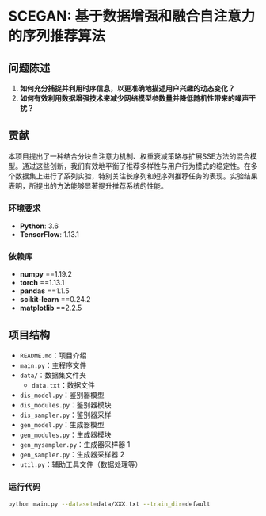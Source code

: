 # SCEGAN: 基于数据增强和融合自注意力的序列推荐算法

## 问题陈述

1. **如何充分捕捉并利用时序信息，以更准确地描述用户兴趣的动态变化？**
2. **如何有效利用数据增强技术来减少网络模型参数量并降低随机性带来的噪声干扰？**

## 贡献

本项目提出了一种结合分块自注意力机制、权重衰减策略与扩展SSE方法的混合模型。通过这些创新，我们有效地平衡了推荐多样性与用户行为模式的稳定性。在多个数据集上进行了系列实验，特别关注长序列和短序列推荐任务的表现。实验结果表明，所提出的方法能够显著提升推荐系统的性能。

### 环境要求

- **Python**: 3.6
- **TensorFlow**: 1.13.1

### 依赖库
- **numpy** ==1.19.2
- **torch** ==1.13.1
- **pandas** ==1.1.5
- **scikit-learn** ==0.24.2
- **matplotlib** ==2.2.5

## 项目结构
- `README.md`：项目介绍
- `main.py`：主程序文件
- `data/`：数据集文件夹
  - `data.txt`：数据文件
- `dis_model.py`：鉴别器模型
- `dis_modules.py`：鉴别器模块
- `dis_sampler.py`：鉴别器采样
- `gen_model.py`：生成器模型
- `gen_modules.py`：生成器模块
- `gen_mysampler.py`：生成器采样器 1
- `gen_sampler.py`：生成器采样器 2
- `util.py`：辅助工具文件（数据处理等）

### 运行代码
```bash
python main.py --dataset=data/XXX.txt --train_dir=default
